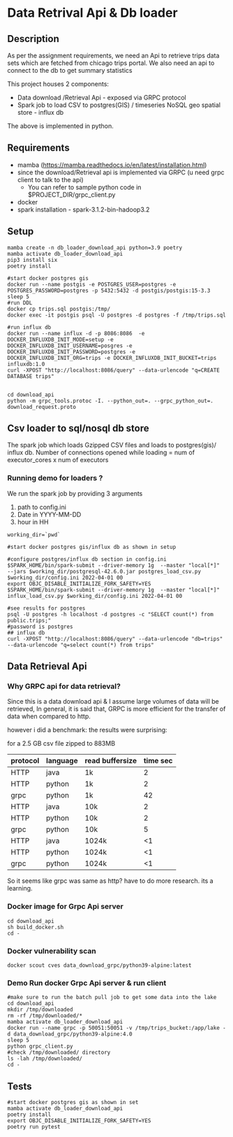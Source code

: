 # Data Retrival Api & Db loader

## Description

As per the assignment requirements, we need an Api to retrieve trips data sets which are fetched
from chicago trips portal. We also need an api to connect to the db to get summary statistics

This project houses 2 components:

*  Data download /Retrieval Api - exposed via GRPC protocol
*  Spark job to load CSV to postgres(GIS) / timeseries NoSQL geo spatial store - influx db

The above is implemented in python.

## Requirements
* mamba (https://mamba.readthedocs.io/en/latest/installation.html)
* since the download/Retrieval api is implemented via GRPC (u need grpc client to talk to the api)
  * You can refer to sample python code in $PROJECT_DIR/grpc_client.py
* docker
* spark installation - spark-3.1.2-bin-hadoop3.2

## Setup
```
mamba create -n db_loader_download_api python=3.9 poetry
mamba activate db_loader_download_api
pip3 install six
poetry install

#start docker postgres gis
docker run --name postgis -e POSTGRES_USER=postgres -e POSTGRES_PASSWORD=postgres -p 5432:5432 -d postgis/postgis:15-3.3
sleep 5
#run DDL
docker cp trips.sql postgis:/tmp/ 
docker exec -it postgis psql -U postgres -d postgres -f /tmp/trips.sql

#run influx db
docker run --name influx -d -p 8086:8086  -e DOCKER_INFLUXDB_INIT_MODE=setup -e DOCKER_INFLUXDB_INIT_USERNAME=posgres -e DOCKER_INFLUXDB_INIT_PASSWORD=postgres -e DOCKER_INFLUXDB_INIT_ORG=trips -e DOCKER_INFLUXDB_INIT_BUCKET=trips influxdb:1.0
curl -XPOST "http://localhost:8086/query" --data-urlencode "q=CREATE DATABASE trips"


cd download_api
python -m grpc_tools.protoc -I. --python_out=. --grpc_python_out=. download_request.proto

```

## Csv loader to sql/nosql db store

The spark job which loads Gzipped CSV files and loads to postgres(gis)/ influx db.
Number of connections opened while loading = num of executor_cores x num of executors

### Running demo for loaders ?

We run the spark job by providing 3 arguments
1. path to config.ini
2. Date in YYYY-MM-DD
3. hour in HH

```
working_dir=`pwd` 

#start docker postgres gis/influx db as shown in setup
 
#configure postgres/influx db section in config.ini
$SPARK_HOME/bin/spark-submit --driver-memory 1g  --master "local[*]"  --jars $working_dir/postgresql-42.6.0.jar postgres_load_csv.py $working_dir/config.ini 2022-04-01 00
export OBJC_DISABLE_INITIALIZE_FORK_SAFETY=YES
$SPARK_HOME/bin/spark-submit --driver-memory 1g  --master "local[*]"  influx_load_csv.py $working_dir/config.ini 2022-04-01 00

#see results for postgres
psql -U postgres -h localhost -d postgres -c "SELECT count(*) from public.trips;"
#password is postgres
## influx db
curl -XPOST "http://localhost:8086/query" --data-urlencode "db=trips" --data-urlencode "q=select count(*) from trips"
```

## Data Retrieval Api

### Why GRPC api for data retrieval?

Since this is a data download api & I assume large volumes of data will be retrieved, 
In general, it is said that, GRPC is more efficient for the transfer of data when compared to http. 

however i did a benchmark: the results were surprising:

for a 2.5 GB csv file zipped to 883MB

| protocol | language | read buffersize | time sec |
|----------|----------|-----------------|----------|
| HTTP     | java     | 1k              | 2        |
| HTTP     | python   | 1k              | 2        |
| grpc     | python   | 1k              | 42       |
| HTTP     | java     | 10k             | 2        |
| HTTP     | python   | 10k             | 2        |
| grpc     | python   | 10k             | 5        |
| HTTP     | java     | 1024k           | <1       |
| HTTP     | python   | 1024k           | <1       |
| grpc     | python   | 1024k           | <1       |

So it seems like grpc was same as http? have to do more research. its a learning.

### Docker image for Grpc Api server 

```
cd download_api
sh build_docker.sh
cd -
```

### Docker vulnerability scan

```
docker scout cves data_download_grpc/python39-alpine:latest
```
### Demo Run docker Grpc Api server  & run client

```
#make sure to run the batch pull job to get some data into the lake
cd download_api
mkdir /tmp/downloaded
rm -rf /tmp/downloaded/*
mamba activate db_loader_download_api
docker run --name grpc -p 50051:50051 -v /tmp/trips_bucket:/app/lake -d data_download_grpc/python39-alpine:4.0
sleep 5
python grpc_client.py
#check /tmp/downloaded/ directory
ls -lah /tmp/downloaded/
cd -
```
## Tests

```
#start docker postgres gis as shown in set
mamba activate db_loader_download_api
poetry install
export OBJC_DISABLE_INITIALIZE_FORK_SAFETY=YES
poetry run pytest
```

